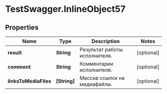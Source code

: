 # TestSwagger.InlineObject57

## Properties

Name | Type | Description | Notes
------------ | ------------- | ------------- | -------------
**result** | **String** | Результат работы исполнителя. | [optional] 
**comment** | **String** | Комментарии исполнителя. | [optional] 
**linksToMediaFiles** | **[String]** | Массив ссылок на медиафайлы. | [optional] 


